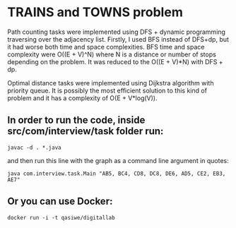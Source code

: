 # TRAINS and TOWNS problem

Path counting tasks were implemented using DFS + dynamic programming traversing over the adjacency list.
Firstly, I used BFS instead of DFS+dp, but it had worse both time and space complexities. BFS time and space complexity were O((E + V)^N) where N is a distance or number of stops depending on the problem. It was reduced to the O((E + V)*N) with DFS + dp.

Optimal distance tasks were implemented using Dijkstra algorithm with priority queue. It is possibly the most efficient solution to this kind of problem and it has a complexity of O(E + V*log(V)).

## In order to run the code, inside src/com/interview/task folder run:
```no-highlight
javac -d . *.java
```
and then run this line with the graph as a command line argument in quotes:

```no-highlight
java com.interview.task.Main "AB5, BC4, CD8, DC8, DE6, AD5, CE2, EB3, AE7"
```
## Or you can use Docker:
```no-highlight
docker run -i -t qasiwe/digitallab
```